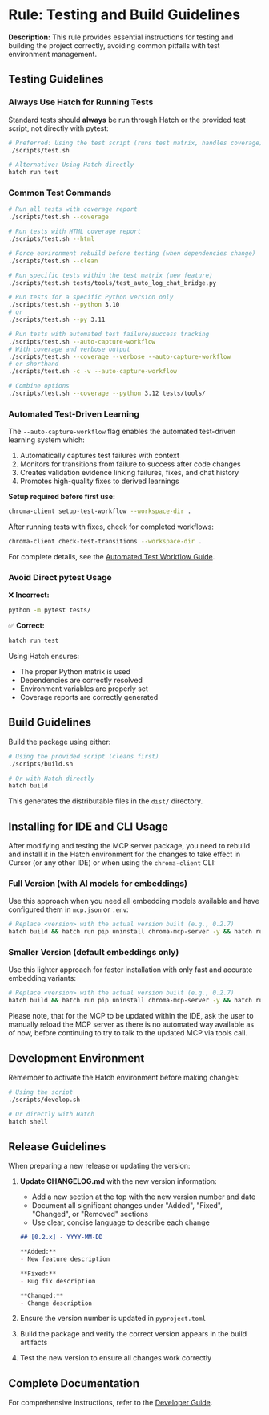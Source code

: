 # Rule: Testing and Build Guidelines

**Description:** This rule provides essential instructions for testing and building the project correctly, avoiding common pitfalls with test environment management.

## Testing Guidelines

### Always Use Hatch for Running Tests

Standard tests should **always** be run through Hatch or the provided test script, not directly with pytest:

```bash
# Preferred: Using the test script (runs test matrix, handles coverage)
./scripts/test.sh

# Alternative: Using Hatch directly
hatch run test
```

### Common Test Commands

```bash
# Run all tests with coverage report
./scripts/test.sh --coverage

# Run tests with HTML coverage report
./scripts/test.sh --html

# Force environment rebuild before testing (when dependencies change)
./scripts/test.sh --clean

# Run specific tests within the test matrix (new feature)
./scripts/test.sh tests/tools/test_auto_log_chat_bridge.py

# Run tests for a specific Python version only
./scripts/test.sh --python 3.10
# or
./scripts/test.sh --py 3.11

# Run tests with automated test failure/success tracking
./scripts/test.sh --auto-capture-workflow
# With coverage and verbose output
./scripts/test.sh --coverage --verbose --auto-capture-workflow
# or shorthand
./scripts/test.sh -c -v --auto-capture-workflow

# Combine options
./scripts/test.sh --coverage --python 3.12 tests/tools/
```

### Automated Test-Driven Learning

The `--auto-capture-workflow` flag enables the automated test-driven learning system which:

1. Automatically captures test failures with context
2. Monitors for transitions from failure to success after code changes
3. Creates validation evidence linking failures, fixes, and chat history
4. Promotes high-quality fixes to derived learnings

**Setup required before first use:**

```bash
chroma-client setup-test-workflow --workspace-dir .
```

After running tests with fixes, check for completed workflows:

```bash
chroma-client check-test-transitions --workspace-dir .
```

For complete details, see the [Automated Test Workflow Guide](../usage/automated_test_workflow.md).

### Avoid Direct pytest Usage

❌ **Incorrect:**

```bash
python -m pytest tests/
```

✅ **Correct:**

```bash
hatch run test
```

Using Hatch ensures:

- The proper Python matrix is used
- Dependencies are correctly resolved
- Environment variables are properly set
- Coverage reports are correctly generated

## Build Guidelines

Build the package using either:

```bash
# Using the provided script (cleans first)
./scripts/build.sh

# Or with Hatch directly
hatch build
```

This generates the distributable files in the `dist/` directory.

## Installing for IDE and CLI Usage

After modifying and testing the MCP server package, you need to rebuild and install it in the Hatch environment for the changes to take effect in Cursor (or any other IDE) or when using the `chroma-client` CLI:

### Full Version (with AI models for embeddings)

Use this approach when you need all embedding models available and have configured them in `mcp.json` or `.env`:

```bash
# Replace <version> with the actual version built (e.g., 0.2.7)
hatch build && hatch run pip uninstall chroma-mcp-server -y && hatch run pip install 'dist/chroma_mcp_server-<version>-py3-none-any.whl[full,dev]'
```

### Smaller Version (default embeddings only)

Use this lighter approach for faster installation with only fast and accurate embedding variants:

```bash
# Replace <version> with the actual version built (e.g., 0.2.7)
hatch build && hatch run pip uninstall chroma-mcp-server -y && hatch run pip install 'dist/chroma_mcp_server-<version>-py3-none-any.whl[client,dev]'
```

Please note, that for the MCP to be updated within the IDE, ask the user to manually reload the MCP server as there is no automated way available as of now, before continuing to try to talk to the updated MCP via tools call.

## Development Environment

Remember to activate the Hatch environment before making changes:

```bash
# Using the script
./scripts/develop.sh

# Or directly with Hatch
hatch shell
```

## Release Guidelines

When preparing a new release or updating the version:

1. **Update CHANGELOG.md** with the new version information:
   - Add a new section at the top with the new version number and date
   - Document all significant changes under "Added", "Fixed", "Changed", or "Removed" sections
   - Use clear, concise language to describe each change

    ```markdown
    ## [0.2.x] - YYYY-MM-DD

    **Added:**
    - New feature description

    **Fixed:**
    - Bug fix description

    **Changed:**
    - Change description
    ```

2. Ensure the version number is updated in `pyproject.toml`
3. Build the package and verify the correct version appears in the build artifacts
4. Test the new version to ensure all changes work correctly

## Complete Documentation

For comprehensive instructions, refer to the [Developer Guide](../developer_guide.md).
